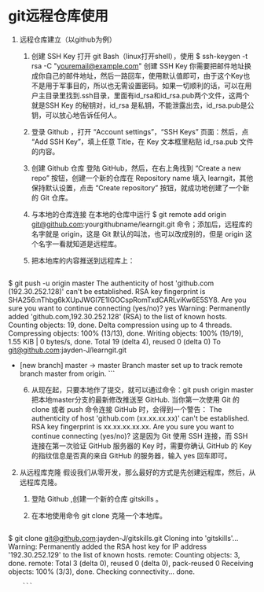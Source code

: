 # git远程仓库使用

1. 远程仓库建立（以github为例）
    1. 创建 SSH Key
    打开 git Bash（linux打开shell），使用 $ ssh-keygen -t rsa -C "youremail@example.com" 创建 SSH Key
    你需要把邮件地址换成你自己的邮件地址，然后一路回车，使用默认值即可，由于这个Key也不是用于军事目的，所以也无需设置密码。如果一切顺利的话，可以在用户主目录里找到.ssh目录，里面有id_rsa和id_rsa.pub两个文件，这两个就是SSH Key 的秘钥对，id_rsa 是私钥，不能泄露出去，id_rsa.pub是公钥，可以放心地告诉任何人。
    2. 登录 Github ，打开 “Account settings”，“SSH Keys” 页面：然后，点 “Add SSH Key”，填上任意 Title，在 Key 文本框里粘贴 id_rsa.pub 文件的内容。
    3. 创建 Github 仓库
    登陆 GitHub，然后，在右上角找到 “Create a new repo” 按钮，创建一个新的仓库在 Repository name 填入 learngit，其他保持默认设置，点击 “Create repository” 按钮，就成功地创建了一个新的 Git 仓库。
    4. 与本地的仓库连接
    在本地的仓库中运行 $ git remote add origin git@github.com:yourgithubname/learngit.git 命令；添加后，远程库的名字就是 origin，这是 Git 默认的叫法，也可以改成别的，但是 origin 这个名字一看就知道是远程库。
    5. 把本地库的内容推送到远程库上：
        
        ```
$ git push -u origin master
The authenticity of host 'github.com (192.30.252.128)' can't be established.
RSA key fingerprint is SHA256:nThbg6kXUpJWGl7E1IGOCspRomTxdCARLviKw6E5SY8.
Are you sure you want to continue connecting (yes/no)? yes
Warning: Permanently added 'github.com,192.30.252.128' (RSA) to the list of known hosts.
Counting objects: 19, done.
Delta compression using up to 4 threads.
Compressing objects: 100% (13/13), done.
Writing objects: 100% (19/19), 1.55 KiB | 0 bytes/s, done.
Total 19 (delta 4), reused 0 (delta 0)
To git@github.com:jayden-J/learngit.git
 * [new branch]      master -> master
Branch master set up to track remote branch master from origin.
        ```

    6. 从现在起，只要本地作了提交，就可以通过命令：git push origin master 把本地master分支的最新修改推送至 GitHub.
    当你第一次使用 Git 的 clone 或者 push 命令连接 GitHub 时，会得到一个警告：
    The authenticity of host 'github.com (xx.xx.xx.xx)' can't be established.
    RSA key fingerprint is xx.xx.xx.xx.xx.
    Are you sure you want to continue connecting (yes/no)?
    这是因为 Git 使用 SSH 连接，而 SSH 连接在第一次验证 GitHub 服务器的 Key 时，需要你确认 GitHub 的 Key 的指纹信息是否真的来自 GitHub 的服务器，输入 yes 回车即可。

2. 从远程库克隆
    假设我们从零开发，那么最好的方式是先创建远程库，然后，从远程库克隆。
    1. 登陆 Github ,创建一个新的仓库 gitskills 。
    2. 在本地使用命令 git clone 克隆一个本地库。
        
        ```
$ git clone git@github.com:jayden-J/gitskills.git
Cloning into 'gitskills'...
Warning: Permanently added the RSA host key for IP address '192.30.252.129' to the list of known hosts.
remote: Counting objects: 3, done.
remote: Total 3 (delta 0), reused 0 (delta 0), pack-reused 0
Receiving objects: 100% (3/3), done.
Checking connectivity... done.

        ```
